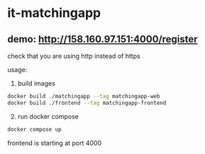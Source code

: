 # it-matchingapp

## demo: http://158.160.97.151:4000/register
check that you are using http instead of https

usage:
    
1. build images
```bash
docker build ./matchingapp --tag matchingapp-web
docker build ./frontend --tag matchingapp-frontend
```

2. run docker compose
```bash
docker compose up
```
frontend is starting at port 4000
